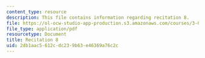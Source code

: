 ```yaml
---
content_type: resource
description: This file contains information regarding recitation 8.
file: https://ol-ocw-studio-app-production.s3.amazonaws.com/courses/3-024-electronic-optical-and-magnetic-properties-of-materials-spring-2013/2db1aac5612cdc239b63e46369a76c2c_MIT3_024S13_2012rec8.pdf
file_type: application/pdf
resourcetype: Document
title: Recitation 8
uid: 2db1aac5-612c-dc23-9b63-e46369a76c2c
---
```


